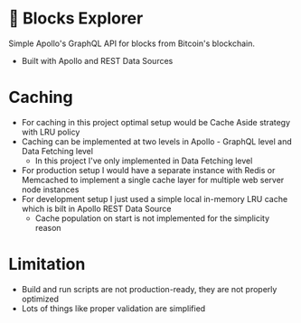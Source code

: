 # 🤖 Blocks Explorer

Simple Apollo's GraphQL API for blocks from Bitcoin's blockchain.

- Built with Apollo and REST Data Sources

# Caching

- For caching in this project optimal setup would be Cache Aside strategy with LRU policy
- Caching can be implemented at two levels in Apollo - GraphQL level and Data Fetching level
  - In this project I've only implemented in Data Fetching level
- For production setup I would have a separate instance with Redis or Memcached to implement a single cache layer for multiple web server node instances
- For development setup I just used a simple local in-memory LRU cache which is bilt in Apollo REST Data Source
  - Cache population on start is not implemented for the simplicity reason

# Limitation

- Build and run scripts are not production-ready, they are not properly optimized
- Lots of things like proper validation are simplified
